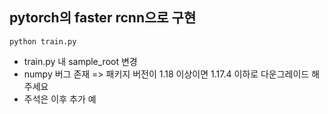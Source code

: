 ## pytorch의 faster rcnn으로 구현
```
python train.py
```
- train.py 내 sample_root 변경 
- numpy 버그 존재 => 패키지 버전이 1.18 이상이면 1.17.4 이하로 다운그레이드 해주세요
- 주석은 이후 추가 예
